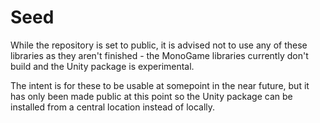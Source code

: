 # Seed

While the repository is set to public, it is advised not to use any of these libraries as they aren't
finished - the MonoGame libraries currently don't build and the Unity package is experimental.

The intent is for these to be usable at somepoint in the near future, but it has only been made public
at this point so the Unity package can be installed from a central location instead of locally.